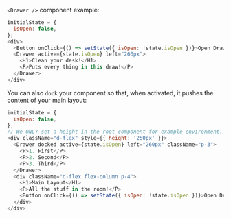 `<Drawer />` component example:

```js
initialState = {
  isOpen: false,
};
<div>
  <Button onClick={() => setState({ isOpen: !state.isOpen })}>Open Drawer</Button>
  <Drawer active={state.isOpen} left="260px">
    <H1>Clean your desk!</H1>
    <P>Puts every thing in this draw!</P>
  </Drawer>
</div>
```

You can also `dock` your component so that, when activated, it pushes the content of your main layout:

```js
initialState = {
  isOpen: false,
};
// We ONLY set a height in the root component for example environment.
<div className="d-flex" style={{ height: '250px' }}>
  <Drawer docked active={state.isOpen} left="260px" className="p-3">
    <P>1. First</P>
    <P>2. Second</P>
    <P>3. Third</P>
  </Drawer>
  <div className="d-flex flex-column p-4">
    <H1>Main Layout</H1>
    <P>All the stuff in the room!</P>
    <Button onClick={() => setState({ isOpen: !state.isOpen })}>Open Drawer</Button>
  </div>
</div>
```
